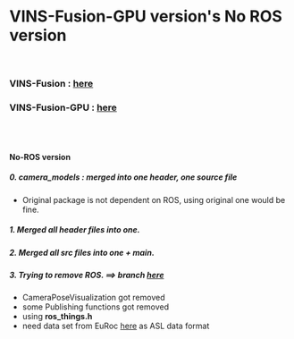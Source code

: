 # VINS-Fusion-GPU version's No ROS version
<br>

### VINS-Fusion : [here](https://github.com/HKUST-Aerial-Robotics/VINS-Fusion)
### VINS-Fusion-GPU : [here](https://github.com/pjrambo/VINS-Fusion-gpu)

<br>
<br>

#### No-ROS version
##### 0. camera_models : merged into one header, one source file
  + Original package is not dependent on ROS, using original one would be fine.
##### 1. Merged all header files into one.
##### 2. Merged all src files into one + main.
##### 3. Trying to remove ROS. ==> branch [here](https://github.com/engcang/vins-fusion-gpu-no-ros/tree/noros)
  + CameraPoseVisualization got removed
  + some Publishing functions got removed
  + using **ros_things.h**
  + need data set from EuRoc [here](https://projects.asl.ethz.ch/datasets/doku.php?id=kmavvisualinertialdatasets) as ASL data format
